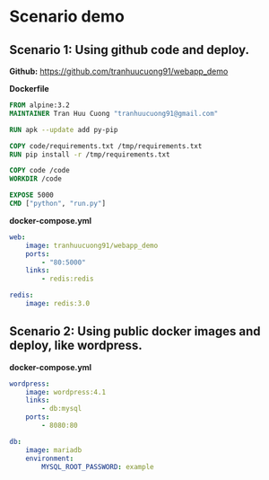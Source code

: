 # Scenario demo

## Scenario 1: Using github code and deploy.

**Github:** https://github.com/tranhuucuong91/webapp_demo

**Dockerfile**
```Dockerfile
FROM alpine:3.2
MAINTAINER Tran Huu Cuong "tranhuucuong91@gmail.com"

RUN apk --update add py-pip

COPY code/requirements.txt /tmp/requirements.txt
RUN pip install -r /tmp/requirements.txt

COPY code /code
WORKDIR /code

EXPOSE 5000
CMD ["python", "run.py"]
```

**docker-compose.yml**
```yml
web:
    image: tranhuucuong91/webapp_demo
    ports:
        - "80:5000"
    links:
        - redis:redis

redis:
    image: redis:3.0
```


## Scenario 2: Using public docker images and deploy, like wordpress.

**docker-compose.yml**
```yml
wordpress:
    image: wordpress:4.1
    links:
        - db:mysql
    ports:
        - 8080:80

db:
    image: mariadb
    environment:
        MYSQL_ROOT_PASSWORD: example
```

